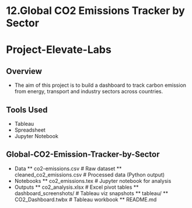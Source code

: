 # 12.Global CO2 Emissions Tracker by Sector
# Project-Elevate-Labs

## Overview
- The aim of this project is to build a dashboard to track carbon emission from energy, transport and industry sectors across countries.
## Tools Used
- Tableau
- Spreadsheet
- Jupyter Notebook

## Global-CO2-Emission-Tracker-by-Sector
- Data
** co2-emissions.csv          # Raw dataset
** cleaned_co2_emissions.csv  # Processed data (Python output)
- Notebooks
** co2_emissions.tex         # Jupyter notebook for analysis
- Outputs
** co2_analysis.xlsx          # Excel pivot tables
** dashboard_screenshots/     # Tableau viz snapshots
** tableau/
** CO2_Dashboard.twbx         # Tableau workbook
** README.md                      

